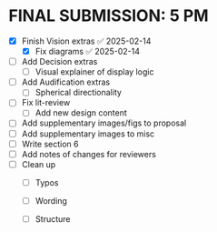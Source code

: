# FINAL SUBMISSION: 5 PM
- [x] Finish Vision extras ✅ 2025-02-14
	- [x] Fix diagrams ✅ 2025-02-14
- [ ] Add Decision extras
	- [ ] Visual explainer of display logic
- [ ] Add Audification extras
	- [ ] Spherical directionality
- [ ] Fix lit-review
	- [ ] Add new design content
- [ ] Add supplementary images/figs to proposal
- [ ] Add supplementary images to misc
- [ ] Write section 6
- [ ] Add notes of changes for reviewers 
- [ ] Clean up 
	- [ ] Typos
	- [ ] Wording 
	- [ ] Structure 
	